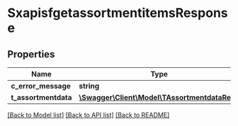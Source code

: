 # SxapisfgetassortmentitemsResponse

## Properties
Name | Type | Description | Notes
------------ | ------------- | ------------- | -------------
**c_error_message** | **string** |  | [optional] 
**t_assortmentdata** | [**\Swagger\Client\Model\TAssortmentdataResp**](TAssortmentdataResp.md) |  | [optional] 

[[Back to Model list]](../README.md#documentation-for-models) [[Back to API list]](../README.md#documentation-for-api-endpoints) [[Back to README]](../README.md)


